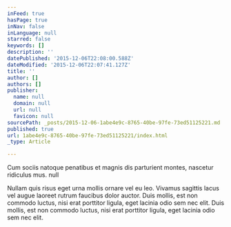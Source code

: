 ```yaml
---
inFeed: true
hasPage: true
inNav: false
inLanguage: null
starred: false
keywords: []
description: ''
datePublished: '2015-12-06T22:08:00.588Z'
dateModified: '2015-12-06T22:07:41.127Z'
title: ''
author: []
authors: []
publisher:
  name: null
  domain: null
  url: null
  favicon: null
sourcePath: _posts/2015-12-06-1abe4e9c-8765-40be-97fe-73ed51125221.md
published: true
url: 1abe4e9c-8765-40be-97fe-73ed51125221/index.html
_type: Article

---
```

Cum sociis natoque penatibus et magnis dis parturient montes, nascetur ridiculus mus.
null

Nullam quis risus eget urna mollis ornare vel eu leo. Vivamus sagittis lacus vel augue laoreet rutrum faucibus dolor auctor. Duis mollis, est non commodo luctus, nisi erat porttitor ligula, eget lacinia odio sem nec elit. Duis mollis, est non commodo luctus, nisi erat porttitor ligula, eget lacinia odio sem nec elit.